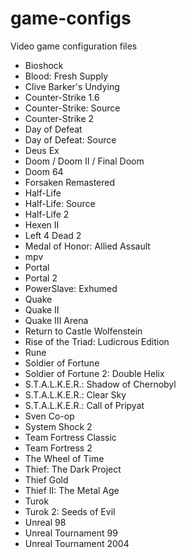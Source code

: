 # game-configs
Video game configuration files

* Bioshock
* Blood: Fresh Supply
* Clive Barker's Undying
* Counter-Strike 1.6
* Counter-Strike: Source
* Counter-Strike 2
* Day of Defeat
* Day of Defeat: Source
* Deus Ex
* Doom / Doom II / Final Doom
* Doom 64
* Forsaken Remastered
* Half-Life
* Half-Life: Source
* Half-Life 2
* Hexen II
* Left 4 Dead 2
* Medal of Honor: Allied Assault
* mpv
* Portal
* Portal 2
* PowerSlave: Exhumed
* Quake
* Quake II
* Quake III Arena
* Return to Castle Wolfenstein
* Rise of the Triad: Ludicrous Edition
* Rune
* Soldier of Fortune
* Soldier of Fortune 2: Double Helix
* S.T.A.L.K.E.R.: Shadow of Chernobyl
* S.T.A.L.K.E.R.: Clear Sky
* S.T.A.L.K.E.R.: Call of Pripyat
* Sven Co-op
* System Shock 2
* Team Fortress Classic
* Team Fortress 2
* The Wheel of Time
* Thief: The Dark Project
* Thief Gold
* Thief II: The Metal Age
* Turok
* Turok 2: Seeds of Evil
* Unreal 98
* Unreal Tournament 99
* Unreal Tournament 2004

